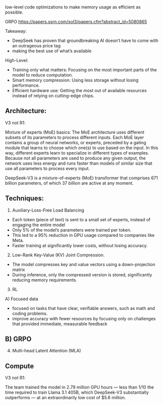  low-level code optimizations to make memory usage as efficient as possible.


GRPO
https://papers.ssrn.com/sol3/papers.cfm?abstract_id=5080865


Takeaway:
- DeepSeek has proven that groundbreaking AI doesn’t have to come with an outrageous price tag
- making the best use of what’s available

High-Level:

- Training only what matters: Focusing on the most important parts of the model to reduce computation.
- Smart memory compression: Using less storage without losing performance.
- Efficient hardware use: Getting the most out of available resources instead of relying on cutting-edge chips.


## Architecture:

V3 not R1:

Mixture of experts (MoE) basics: The MoE architecture uses different subsets of its parameters to process different inputs. Each MoE layer contains a group of neural networks, or experts, preceded by a gating module that learns to choose which one(s) to use based on the input. In this way, different experts learn to specialize in different types of examples. Because not all parameters are used to produce any given output, the network uses less energy and runs faster than models of similar size that use all parameters to process every input.

DeepSeek-V3 is a mixture-of-experts (MoE) transformer that comprises 671 billion parameters, of which 37 billion are active at any moment. 


## Techniques:


1. Auxiliary-Loss-Free Load Balancing

- Each token (piece of text) is sent to a small set of experts, instead of engaging the entire model
- Only 5% of the model’s parameters were trained per token.
- This led to a 95% reduction in GPU usage compared to companies like Meta.
- Faster training at significantly lower costs, without losing accuracy.

2. Low-Rank Key-Value (KV) Joint Compression.

- The model compresses key and value vectors using a down-projection matrix
- During inference, only the compressed version is stored, significantly reducing memory requirements.


3. RL

A) Focused data
- focused on tasks that have clear, verifiable answers, such as math and coding problems.
- improve accuracy with fewer resources by focusing only on challenges that provided immediate, measurable feedback

B) GRPO
- 

4. Multi-head Latent Attention (MLA)

## Compute



V3 not R1:

The team trained the model in 2.79 million GPU hours — less than 1/10 the time required to train Llama 3.1 405B, which DeepSeek-V3 substantially outperforms — at an extraordinarily low cost of $5.6 million.
